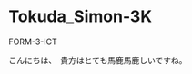 # Tokuda_Simon-3K
FORM-3-ICT
<!DocTypehtml>
<html>
<head>
	<title>
		cool website
	</title>
</head>
<body>
<p>
こんにちは、　貴方はとても馬鹿馬鹿しいですね。<br>

</p>
</body>
</html>
